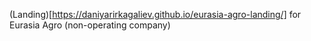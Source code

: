 (Landing)[https://daniyarirkagaliev.github.io/eurasia-agro-landing/] for Eurasia Agro (non-operating company)

